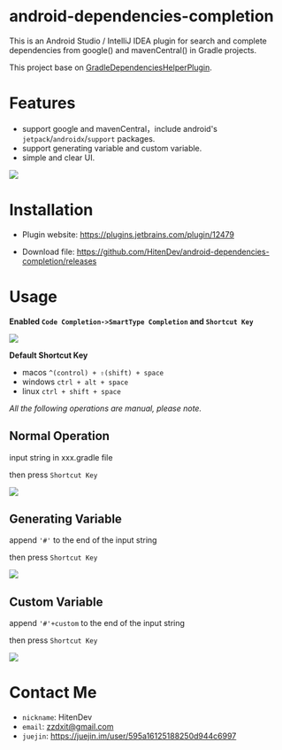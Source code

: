 # android-dependencies-completion

This is an Android Studio / IntelliJ IDEA plugin for search and complete dependencies from google() and mavenCentral() in Gradle projects.

This project base on [GradleDependenciesHelperPlugin](https://github.com/siosio/GradleDependenciesHelperPlugin).

# Features
- support google and mavenCentral，include android's `jetpack`/`androidx`/`support` packages.
- support generating variable and custom variable.
- simple and clear UI.


![](https://user-gold-cdn.xitu.io/2019/5/29/16b0239b1d4b3618?w=730&h=378&f=png&s=96725)

# Installation
- Plugin website: https://plugins.jetbrains.com/plugin/12479

- Download file: https://github.com/HitenDev/android-dependencies-completion/releases

# Usage

 **Enabled `Code Completion->SmartType Completion` and `Shortcut Key`**

![](https://user-gold-cdn.xitu.io/2019/5/29/16b01bc59c8ffd3d?w=881&h=408&f=png&s=63983)

**Default Shortcut Key**
- macos `^(control) + ⇧(shift) + space`
- windows `ctrl + alt + space`
- linux `ctrl + shift + space`





*All the following operations are manual, please note.*

## Normal Operation

input string in xxx.gradle file

then press `Shortcut Key`

![](https://user-gold-cdn.xitu.io/2019/5/29/16b021d453eef7c0?w=836&h=368&f=gif&s=159919)

## Generating Variable
append `'#'` to the end of the input string

then press `Shortcut Key`

![](https://user-gold-cdn.xitu.io/2019/5/29/16b01f68bdac2a7f?w=776&h=370&f=gif&s=206246)

## Custom Variable

append `'#'+custom` to the end of the input string

then press `Shortcut Key`

![](https://user-gold-cdn.xitu.io/2019/5/29/16b01f9efecf2cfc?w=776&h=362&f=gif&s=151632)

# Contact Me

- `nickname`: HitenDev
- `email`: zzdxit@gmail.com
- `juejin`: https://juejin.im/user/595a16125188250d944c6997
